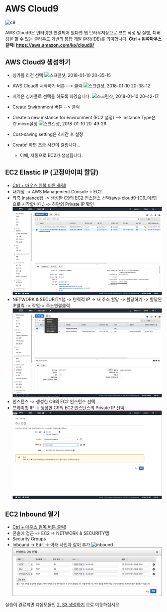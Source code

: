 # AWS Cloud9
![c9](https://i.imgur.com/rzZMKYN.png)

AWS Cloud9은 인터넷만 연결되어 있다면 웹 브라우저상으로 코드 작성 및 실행, 디버깅을 할 수 있는 클라우드 기반의 통합 개발 환경(IDE)를 의미합니다.
**Ctrl + 왼쪽마우스 클릭!**
**https://aws.amazon.com/ko/cloud9/**
<br>

## AWS Cloud9 생성하기 
* 싱가폴 리전 선택
![스크린샷, 2018-01-10 20-35-15](https://i.imgur.com/C4v5zVW.png)

* AWS Cloud9 시작하기 버튼 --> 클릭
![스크린샷, 2018-01-10 20-38-12](https://i.imgur.com/jDNs9SR.png)
* 지역은 싱가폴로 선택을 하도록 하겠습니다.
![스크린샷, 2018-01-10 20-42-17](https://i.imgur.com/G1HBFzt.png)
* Create Environment 버튼 --> 클릭
* Create a new instance for environment (EC2 설정) --> Instance Type은 t2.micro설정
![스크린샷, 2018-01-10 20-49-26](https://i.imgur.com/5ivNdsk.png)
* Cost-saving setting은 4시간 후 설정
* Create! 하면 조금 시간이 걸립니다...
    * 이때, 자동으로 EC2가 생성됩니다.

## EC2 Elastic IP (고정아이피 할당)
* [Ctrl + 마우스 왼쪽 버튼 클릭!](https://aws.amazon.com/ko/)
* 내계정 -> AWS Management Console-> EC2
* 좌측 Instance탭 -> 생성한 C9의 EC2 인스턴스 선택(aws-cloud9-[C9_이름] 으로 시작합니다.) -> 하단의 Private IP 확인
![Instance](images/Instance.png)
* NETWORK & SECURITY탭 -> 탄력적 IP -> 새 주소 할당 -> 할당하기 -> 할당된 IP클릭 -> 작업-> 주소연결클릭
![Instance](images/elasticIP_1.png)
* 인스턴스 -> 생성한 C9의 EC2 인스턴스 선택
* 프라이빗 IP -> 생성한 C9의 EC2 인스턴스의 Private IP 선택
![Instance](images/elasticIP_2.png)

## EC2 Inbound 열기
* [Ctrl + 마우스 왼쪽 버튼 클릭!](https://aws.amazon.com/ko/)
* 콘솔에 접근  -> EC2 -> NETWORK & SECURITY탭
* Security Groups
* Inbound -> Edit  -> 아래 사진과 같이 추가
![inbound](https://i.imgur.com/MLrtqy2.png)
![스크린샷, 2018-01-10 21-30-51](images/Inbound.png)

실습이 완료되면 다음모듈인 [2. S3 생성하기](../2_S3) 으로 이동하십시오
